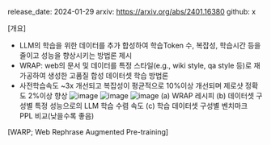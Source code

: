 release_date: 2024-01-29
arxiv: https://arxiv.org/abs/2401.16380
github: x

[개요]
- LLM의 학습을 위한 데이터를 추가 합성하여 학습Token 수, 복잡성, 학습시간 등을 줄이고 성능을 향상시키는 방법론 제시
- WRAP: web의 문서 및 데이터를 특정 스타일(e.g., wiki style, qa style 등)로 재가공하여 생성한 고품질 합성 데이터셋 학습 방법론
- 사전학습속도 ~3x 개선되고 복잡성이 평균적으로 10%이상 개선되며 제로샷 정확도 2%이상 향상
![image](https://github.com/SonWY2/paper_caputred_images_repo/assets/36894403/c8e42ba8-a858-4716-9d5a-00ae2715e46b)
![image](https://github.com/SonWY2/paper_caputred_images_repo/assets/36894403/8ac1f172-97e2-40e8-bf30-c01d2fcf9875)
![image](https://github.com/SonWY2/paper_caputred_images_repo/assets/36894403/e91b4d36-9d9b-4419-ac9d-de459b9bd212)
(a) WRAP 레시피
(b) 데이터셋 구성별 특정 성능으로의 LLM 학습 수렴 속도
(c) 학습 데이터셋 구성별 벤치마크 PPL 비교(낮을수록 좋음)



[WARP; Web Rephrase Augmented Pre-training]
